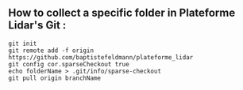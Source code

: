 ## How to collect a specific folder in Plateforme Lidar's Git :
```
git init
git remote add -f origin https://github.com/baptistefeldmann/plateforme_lidar
git config cor.sparseCheckout true
echo folderName > .git/info/sparse-checkout
git pull origin branchName
```
